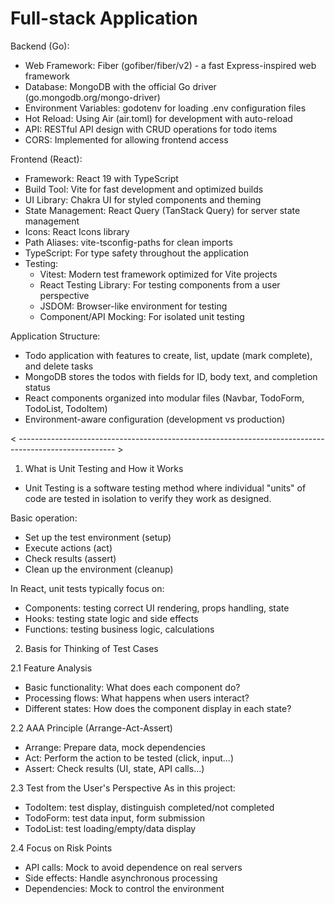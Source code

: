 # Full-stack Application

Backend (Go):
- Web Framework: Fiber (gofiber/fiber/v2) - a fast Express-inspired web framework
- Database: MongoDB with the official Go driver (go.mongodb.org/mongo-driver)
- Environment Variables: godotenv for loading .env configuration files
- Hot Reload: Using Air (air.toml) for development with auto-reload
- API: RESTful API design with CRUD operations for todo items
- CORS: Implemented for allowing frontend access

Frontend (React):
- Framework: React 19 with TypeScript
- Build Tool: Vite for fast development and optimized builds
- UI Library: Chakra UI for styled components and theming
- State Management: React Query (TanStack Query) for server state management
- Icons: React Icons library
- Path Aliases: vite-tsconfig-paths for clean imports
- TypeScript: For type safety throughout the application
- Testing:
  + Vitest: Modern test framework optimized for Vite projects
  + React Testing Library: For testing components from a user perspective
  + JSDOM: Browser-like environment for testing
  + Component/API Mocking: For isolated unit testing

Application Structure:
- Todo application with features to create, list, update (mark complete), and delete tasks
- MongoDB stores the todos with fields for ID, body text, and completion status
- React components organized into modular files (Navbar, TodoForm, TodoList, TodoItem)
- Environment-aware configuration (development vs production)


< ------------------------------------------------------------------------------------------------------ >


1. What is Unit Testing and How it Works
- Unit Testing is a software testing method where individual "units" of code are tested in isolation to verify they work as designed.

Basic operation:
- Set up the test environment (setup)
- Execute actions (act)
- Check results (assert)
- Clean up the environment (cleanup)

In React, unit tests typically focus on:
- Components: testing correct UI rendering, props handling, state
- Hooks: testing state logic and side effects
- Functions: testing business logic, calculations

2. Basis for Thinking of Test Cases

2.1 Feature Analysis
- Basic functionality: What does each component do?
- Processing flows: What happens when users interact?
- Different states: How does the component display in each state?

2.2 AAA Principle (Arrange-Act-Assert)
- Arrange: Prepare data, mock dependencies
- Act: Perform the action to be tested (click, input...)
- Assert: Check results (UI, state, API calls...)

2.3 Test from the User's Perspective
As in this project:
- TodoItem: test display, distinguish completed/not completed
- TodoForm: test data input, form submission
- TodoList: test loading/empty/data display

2.4 Focus on Risk Points
- API calls: Mock to avoid dependence on real servers
- Side effects: Handle asynchronous processing
- Dependencies: Mock to control the environment